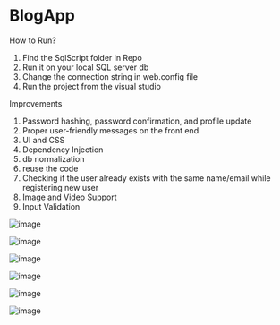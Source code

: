 # BlogApp

How to Run?
1. Find the SqlScript folder in Repo
2. Run it on your local SQL server db
3. Change the connection string in web.config file
4. Run the project from the visual studio


Improvements 
1. Password hashing, password confirmation, and profile update
2. Proper user-friendly messages on the front end
3. UI and CSS
4. Dependency Injection
5. db normalization
6. reuse the code
7. Checking if the user already exists with the same name/email while registering new user
8. Image and Video Support
9. Input Validation


![image](https://github.com/prashukjain0023/BlogApp/assets/66621816/cab94d84-b28a-48f4-83c5-8f54b21f4b7b)

![image](https://github.com/prashukjain0023/BlogApp/assets/66621816/567216fa-21bf-409a-81a7-fc70e8be1111)

![image](https://github.com/prashukjain0023/BlogApp/assets/66621816/3b0eb13b-69bb-4547-9fae-1936a8d971d8)

![image](https://github.com/prashukjain0023/BlogApp/assets/66621816/49a1736a-c820-4701-a337-c6f0a1dd0b87)

![image](https://github.com/prashukjain0023/BlogApp/assets/66621816/079b04b7-29cb-4e0e-bdd6-d78f2b2dce19)

![image](https://github.com/prashukjain0023/BlogApp/assets/66621816/81bf6ed5-0605-40c1-b581-2aec337bc6a5)


